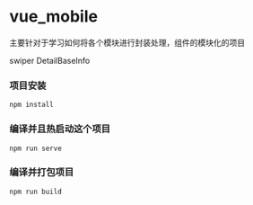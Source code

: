 # vue_mobile

主要针对于学习如何将各个模块进行封装处理，组件的模块化的项目

swiper
DetailBaseInfo
### 项目安装

```
npm install
```

### 编译并且热启动这个项目

```
npm run serve
```

### 编译并打包项目

```
npm run build
```

